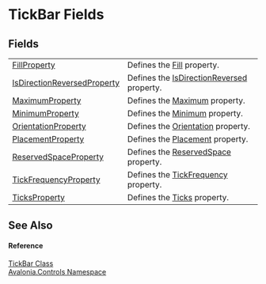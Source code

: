 # TickBar Fields




## Fields
<table>
<tr>
<td><a href="F_Avalonia_Controls_TickBar_FillProperty">FillProperty</a></td>
<td>Defines the <a href="P_Avalonia_Controls_TickBar_Fill">Fill</a> property.</td>
</tr>
<tr>
<td><a href="F_Avalonia_Controls_TickBar_IsDirectionReversedProperty">IsDirectionReversedProperty</a></td>
<td>Defines the <a href="P_Avalonia_Controls_TickBar_IsDirectionReversed">IsDirectionReversed</a> property.</td>
</tr>
<tr>
<td><a href="F_Avalonia_Controls_TickBar_MaximumProperty">MaximumProperty</a></td>
<td>Defines the <a href="P_Avalonia_Controls_TickBar_Maximum">Maximum</a> property.</td>
</tr>
<tr>
<td><a href="F_Avalonia_Controls_TickBar_MinimumProperty">MinimumProperty</a></td>
<td>Defines the <a href="P_Avalonia_Controls_TickBar_Minimum">Minimum</a> property.</td>
</tr>
<tr>
<td><a href="F_Avalonia_Controls_TickBar_OrientationProperty">OrientationProperty</a></td>
<td>Defines the <a href="P_Avalonia_Controls_TickBar_Orientation">Orientation</a> property.</td>
</tr>
<tr>
<td><a href="F_Avalonia_Controls_TickBar_PlacementProperty">PlacementProperty</a></td>
<td>Defines the <a href="P_Avalonia_Controls_TickBar_Placement">Placement</a> property.</td>
</tr>
<tr>
<td><a href="F_Avalonia_Controls_TickBar_ReservedSpaceProperty">ReservedSpaceProperty</a></td>
<td>Defines the <a href="P_Avalonia_Controls_TickBar_ReservedSpace">ReservedSpace</a> property.</td>
</tr>
<tr>
<td><a href="F_Avalonia_Controls_TickBar_TickFrequencyProperty">TickFrequencyProperty</a></td>
<td>Defines the <a href="P_Avalonia_Controls_TickBar_TickFrequency">TickFrequency</a> property.</td>
</tr>
<tr>
<td><a href="F_Avalonia_Controls_TickBar_TicksProperty">TicksProperty</a></td>
<td>Defines the <a href="P_Avalonia_Controls_TickBar_Ticks">Ticks</a> property.</td>
</tr>
</table>

## See Also


#### Reference
<a href="T_Avalonia_Controls_TickBar">TickBar Class</a>  
<a href="N_Avalonia_Controls">Avalonia.Controls Namespace</a>  

